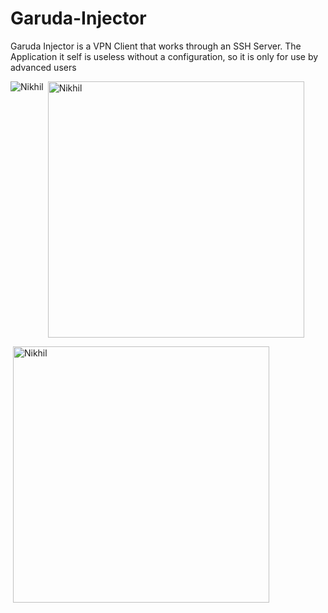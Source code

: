 # Garuda-Injector
Garuda Injector is a VPN Client that works through an SSH Server. The Application it self is useless without a configuration, so it is only for use by advanced users

<p><img align="left" src="https://github-readme-stats.vercel.app/api/top-langs?username=GarudaProjects&show_icons=true&locale=en&layout=compact&theme=radical" alt="Nikhil" /></p><p>&nbsp;<img align="center" src="https://github-readme-stats.vercel.app/api?username=JustNikhill&show_icons=true&locale=en&theme=tokyonight" alt="Nikhil" width="410" /></p>
<p>&nbsp;<img align="center" src="https://github-readme-stats.vercel.app/api?username=GarudaProjects&show_icons=true&locale=en&theme=tokyonight" alt="Nikhil" width="410" /></p>
